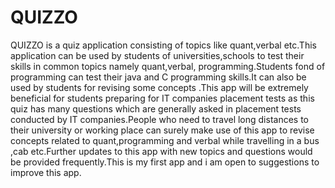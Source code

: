 # QUIZZO
QUIZZO is a quiz application consisting of topics like quant,verbal etc.This application can be used by students of universities,schools to test their skills in common topics namely quant,verbal, programming.Students fond of programming can test their java and C programming skills.It can also be used by students for revising some concepts .This app will be extremely beneficial for students preparing for IT companies placement tests as this quiz has many questions which are generally asked in placement tests conducted by IT companies.People who need to travel long distances to their university or working place can surely make use of this app to revise concepts related to quant,programming and verbal while travelling in a bus ,cab etc.Further updates to this app with new topics and questions would be provided frequently.This is my first app and i am open to suggestions to improve this app.
